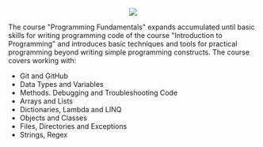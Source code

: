 <p align="center"><a href="http://softuni.bg"><img src="http://www.nakov.com/wp-content/uploads/2014/01/Software-University-Logo-blue-horizontal.png" /></a></p>

<p>The course "Programming Fundamentals" expands accumulated until basic skills for writing programming code of the course "Introduction to Programming" and introduces basic techniques and tools for practical programming beyond writing simple programming constructs.
The course covers working with:
<ul>
<li>Git and GitHub</li>
<li>Data Types and Variables</li>
<li>Methods. Debugging and Troubleshooting Code</li>
<li>Arrays and Lists</li>
<li>Dictionaries, Lambda and LINQ</li>
<li>Objects and Classes</li>
<li>Files, Directories and Exceptions</li>
<li>Strings, Regex</li>

</ul>
</p>